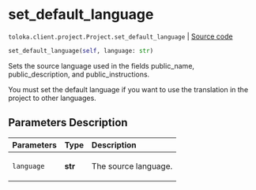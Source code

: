 # set_default_language
`toloka.client.project.Project.set_default_language` | [Source code](https://github.com/Toloka/toloka-kit/blob/v1.0.1/src/client/project/__init__.py#L196)

```python
set_default_language(self, language: str)
```

Sets the source language used in the fields public_name, public_description, and public_instructions.


You must set the default language if you want to use the translation in the project to other languages.

## Parameters Description

| Parameters | Type | Description |
| :----------| :----| :-----------|
`language`|**str**|<p>The source language.</p>
